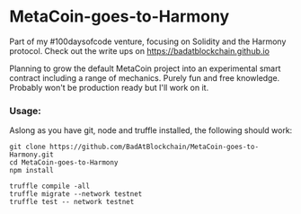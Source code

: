 # MetaCoin-goes-to-Harmony  
  
Part of my #100daysofcode venture, focusing on Solidity and the Harmony protocol. Check out the write ups on https://badatblockchain.github.io    
  
Planning to grow the default MetaCoin project into an experimental smart contract including a range of mechanics. Purely fun and free knowledge. Probably won't be production ready but I'll work on it.  
  
### Usage:  
  
Aslong as you have git, node and truffle installed, the following should work:  
  
```
git clone https://github.com/BadAtBlockchain/MetaCoin-goes-to-Harmony.git
cd MetaCoin-goes-to-Harmony
npm install

truffle compile -all
truffle migrate --network testnet
truffle test -- network testnet
```